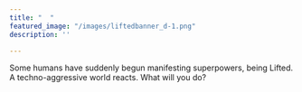 ```yaml
---
title: "  "
featured_image: "/images/liftedbanner_d-1.png"
description: ''

---
```

Some humans have suddenly begun manifesting superpowers, being Lifted. A techno-aggressive world reacts. What will you do?